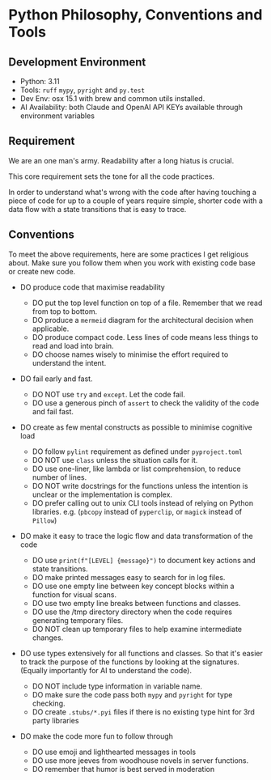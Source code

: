 # Python Philosophy, Conventions and Tools

## Development Environment

- Python: 3.11
- Tools: `ruff` `mypy`, `pyright` and `py.test`
- Dev Env: osx 15.1 with brew and common utils installed. 
- AI Availability: both Claude and OpenAI API KEYs available through environment variables

## Requirement

We are an one man's army. Readability after a long hiatus is crucial. 

This core requirement sets the tone for all the code practices.

In order to understand what's wrong with the code after having touching 
a piece of code for up to a couple of years require simple, shorter code 
with a data flow with a state transitions that is easy to trace.

## Conventions

To meet the above requirements, here are some practices I get religious about.
Make sure you follow them when you work with existing code base or create new
code.

- DO produce code that maximise readability
  - DO put the top level function on top of a file. Remember that we read from top to bottom.
  - DO produce a `mermeid` diagram for the architectural decision when applicable.
  - DO produce compact code. Less lines of code means less things to read and load into brain.
  - DO choose names wisely to minimise the effort required to understand the intent.

- DO fail early and fast.  
  - DO NOT use `try` and `except`. Let the code fail.
  - DO use a generous pinch of `assert` to check the validity of the code and fail fast.

- DO create as few mental constructs as possible to minimise cognitive load
  - DO follow `pylint` requirement as defined under `pyproject.toml` 
  - DO NOT use `class` unless the situation calls for it.
  - DO use one-liner, like lambda or list comprehension, to reduce number of lines.
  - DO NOT write docstrings for the functions unless the intention is unclear or
    the implementation is complex.
  - DO prefer calling out to unix CLI tools instead of relying on Python libraries. 
    e.g. (`pbcopy` instead of `pyperclip`, or `magick` instead of `Pillow`)

- DO make it easy to trace the logic flow and data transformation of the code
  - DO use `print(f"[LEVEL] {message}")` to document key actions and state transitions.
  - DO make printed messages easy to search for in log files.
  - DO use one empty line between key concept blocks within a function for visual scans.
  - DO use two empty line breaks between functions and classes. 
  - DO use the /tmp directory directory when the code requires generating temporary files.
  - DO NOT clean up temporary files to help examine intermediate changes.

- DO use types extensively for all functions and classes. So that it's easier to 
  track the purpose of the functions by looking at the signatures. (Equally
  importantly for AI to understand the code).
  - DO NOT include type information in variable name.
  - DO make sure the code pass both `mypy` and `pyright` for type checking. 
  - DO create `.stubs/*.pyi` files if there is no existing type hint for 3rd party libraries 

- DO make the code more fun to follow through
  - DO use emoji and lighthearted messages in tools
  - DO use more jeeves from woodhouse novels in server functions.
  - DO remember that humor is best served in moderation
